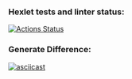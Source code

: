 ### Hexlet tests and linter status:

[![Actions Status](https://github.com/chukichao/frontend-project-46/actions/workflows/hexlet-check.yml/badge.svg)](https://github.com/chukichao/frontend-project-46/actions)

### Generate Difference:

[![asciicast](https://asciinema.org/a/5N6GyNkU7joCMEUkmv4hjtp8O.svg)](https://asciinema.org/a/5N6GyNkU7joCMEUkmv4hjtp8O)
